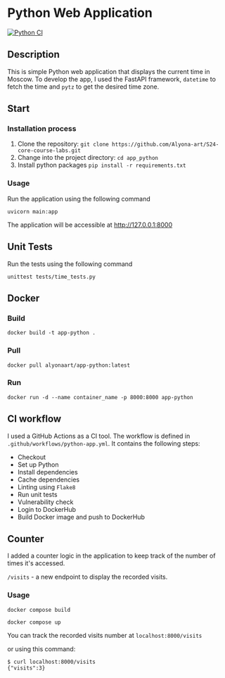 # Python Web Application

[![Python CI](https://github.com/Alyona-art/S24-core-course-labs/actions/workflows/app_python.yml/badge.svg)](https://github.com/Alyona-art/S24-core-course-labs/actions/workflows/app_python.yml)

## Description

This is simple Python web application that displays the current time in Moscow.
To develop the app, I used the FastAPI framework, `datetime` to fetch the time and `pytz` to get the desired time zone.

## Start

### Installation process

1. Clone the repository: `git clone https://github.com/Alyona-art/S24-core-course-labs.git`
1. Change into the project directory: `cd app_python`
1. Install python packages `pip install -r requirements.txt`

### Usage

Run the application using the following command
```
uvicorn main:app
```

The application will be accessible at http://127.0.0.1:8000

## Unit Tests

Run the tests using the following command
```
unittest tests/time_tests.py
```

## Docker

### Build
```
docker build -t app-python .
```

### Pull

```
docker pull alyonaart/app-python:latest
```

### Run

```
docker run -d --name container_name -p 8000:8000 app-python
```

## CI workflow

I used a GitHub Actions as a CI tool. The workflow is defined in `.github/workflows/python-app.yml`. It contains the following steps:

- Checkout
- Set up Python
- Install dependencies
- Cache dependencies
- Linting using `Flake8`
- Run unit tests
- Vulnerability check
- Login to DockerHub
- Build Docker image and push to DockerHub

## Counter

I added a counter logic in the application to keep track of the number of times it's accessed.

`/visits` - a new endpoint to display the recorded visits.

### Usage
```
docker compose build
```
```
docker compose up
```

You can track the recorded visits number at `localhost:8000/visits`

or using this command:
```
$ curl localhost:8000/visits
{"visits":3}
```